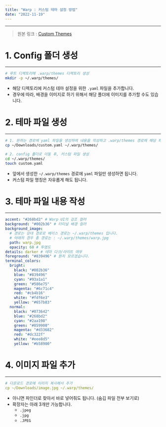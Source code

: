 ```yaml
---
title: "Warp : 커스텀 테마 설정 방법"
date: "2022-11-19"
---
```


---

> 원본 링크 : [Custom Themes](https://docs.warp.dev/features/themes/custom-themes)

# 1. Config 폴더 생성

---

```bash
# 루트 디렉토리에 .warp/themes 디렉토리 생성
mkdir -p ~/.warp/themes/
```

- 해당 디렉토리에 커스텀 테마 설정을 위한 `.yaml` 파일을 추가합니다.
- 경우에 따라, 배경을 이미지로 하기 위해서 해당 폴더에 이미지를 추가할 수도 있습니다.

# 2. 테마 파일 생성

---

```bash
# 1. 원하는 경로에 yaml 파일을 생성하여 내용을 작성하고 .warp/themes 경로에 해당 파일 복사
cp ~/Downloads/custom.yaml ~/.warp/themes/

# 2. config 폴더로 이동 후, 커스텀 파일 생성
cd ~/.warp/themes/
touch custom.yaml
```

- 앞에서 생성한 `~/.warp/themes` 경로에 `yaml` 파일만 생성하면 됩니다.
- 커스텀 파일 명칭은 자유롭게 해도 됩니다.

# 3. 테마 파일 내용 작성

---

```yaml
accent: "#268bd2" # Warp UI의 강조 컬러
background: "#002b36" # 터미널 배경 컬러
background_image:
  # 경로는 상대 경로로 베이스 경로는 ~/.warp/themes 입니다.
  # 아래의 경우 총 경로는 : ~/.warp/themes/warp.jpg
  path: warp.jpg
  opacity: 60 # 투명도
details: darker # 테마 다크/라이트 여부
foreground: "#839496" # 뭔지 모르겠습니다.
terminal_colors:
  bright:
    black: "#002b36"
    blue: "#839496"
    cyan: "#93a1a1"
    green: "#586e75"
    magenta: "#6c71c4"
    red: "#cb4b16"
    white: "#fdf6e3"
    yellow: "#657b83"
  normal:
    black: "#073642"
    blue: "#268bd2"
    cyan: "#2aa198"
    green: "#859900"
    magenta: "#d33682"
    red: "#dc322f"
    white: "#eee8d5"
    yellow: "#b58900"
```

# 4. 이미지 파일 추가

---

```yaml
# 다운로드 경로에 이미지 복사해서 추가
cp ~/Downloads/image.jpg ~/.warp/themes/
```

- 아니면 파인더로 찾아서 바로 넣어줘도 됩니다. (숨김 파일 전부 보기로)
- 확장자는 아래 3개만 가능합니다.
  - `.jpeg`
  - `.jpg`
  - `.JPEG`
